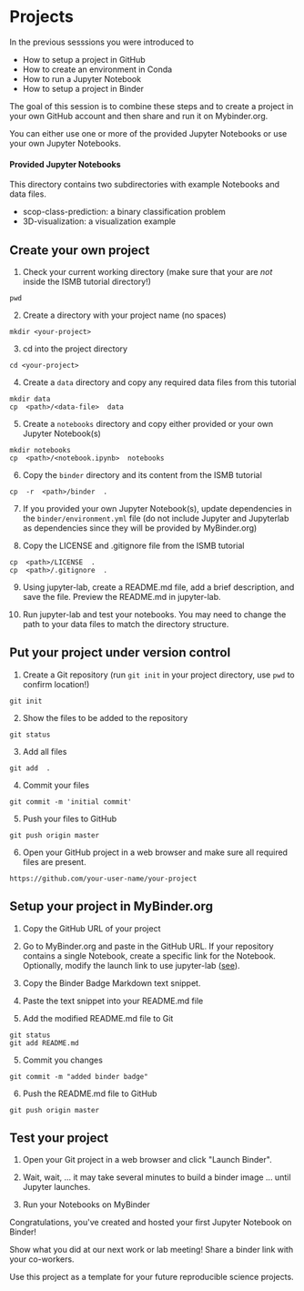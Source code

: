 # Projects

In the previous sesssions you were introduced to

* How to setup a project in GitHub
* How to create an environment in Conda
* How to run a Jupyter Notebook
* How to setup a project in Binder

The goal of this session is to combine these steps and to create a project in your own GitHub account and then share and run it on Mybinder.org.

You can either use one or more of the provided Jupyter Notebooks or use your own Jupyter Notebooks. 

#### Provided Jupyter Notebooks

This directory contains two subdirectories with example Notebooks and data files.
* scop-class-prediction: a binary classification problem
* 3D-visualization: a visualization example

## Create your own project

1. Check your current working directory (make sure that your are *not* inside the ISMB tutorial directory!)
```
pwd
```

2. Create a directory with your project name (no spaces)
```
mkdir <your-project>
```

3. cd into the project directory
```
cd <your-project>
```

4. Create a ```data``` directory and copy any required data files from this tutorial
```
mkdir data
cp  <path>/<data-file>  data
```

5. Create a ```notebooks``` directory and copy either provided or your own Jupyter Notebook(s)
```
mkdir notebooks
cp  <path>/<notebook.ipynb>  notebooks 
```

6. Copy the ```binder``` directory and its content from the ISMB tutorial
```
cp  -r  <path>/binder  .
```

7. If you provided your own Jupyter Notebook(s), update dependencies in the `binder/environment.yml` file (do not include Jupyter and Jupyterlab as dependencies since they will be provided by MyBinder.org)

8. Copy the LICENSE and .gitignore file from the ISMB tutorial
```
cp  <path>/LICENSE  .
cp  <path>/.gitignore  .
```

9. Using jupyter-lab, create a README.md file, add a brief description, and save the file. Preview the README.md in jupyter-lab.

10. Run jupyter-lab and test your notebooks. You may need to change the path to your data files to match the directory structure.

## Put your project under version control

1. Create a Git repository (run `git init` in your project directory, use `pwd` to confirm location!)
```
git init
```

2. Show the files to be added to the repository
```
git status
```

3. Add all files
```
git add  .
```

4. Commit your files
```
git commit -m 'initial commit'
```

5. Push your files to GitHub
```
git push origin master
```

6. Open your GitHub project in a web browser and make sure all required files are present.
```
https://github.com/your-user-name/your-project
```

## Setup your project in MyBinder.org

1. Copy the GitHub URL of your project

2. Go to MyBinder.org and paste in the GitHub URL. If your repository contains a single Notebook, create a specific link for the Notebook. Optionally, modify the launch link to use jupyter-lab ([see](../5-binder/Binder.pdf)).

3. Copy the Binder Badge Markdown text snippet.

3. Paste the text snippet into your README.md file

4. Add the modified README.md file to Git
```
git status
git add README.md
```

5. Commit you changes
```
git commit -m "added binder badge"
```

6. Push the README.md file to GitHub
```
git push origin master
```


## Test your project

1. Open your Git project in a web browser and click "Launch Binder".

2. Wait, wait, ... it may take several minutes to build a binder image ... until Jupyter launches.

3. Run your Notebooks on MyBinder

Congratulations, you've created and hosted your first Jupyter Notebook on Binder! 

Show what you did at our next work or lab meeting! Share a binder link with your co-workers.

Use this project as a template for your future reproducible science projects.





